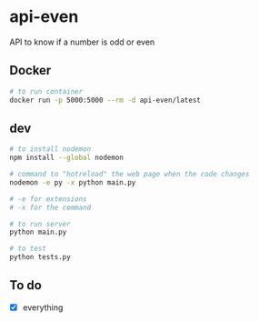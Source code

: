 # api-even

API to know if a number is odd or even

## Docker

```bash
# to run container
docker run -p 5000:5000 --rm -d api-even/latest
```

## dev

```bash
# to install nodemon
npm install --global nodemon

# command to "hotreload" the web page when the code changes
nodemon -e py -x python main.py

# -e for extensions
# -x for the command

# to run server
python main.py

# to test
python tests.py

```

## To do

- [x] everything
